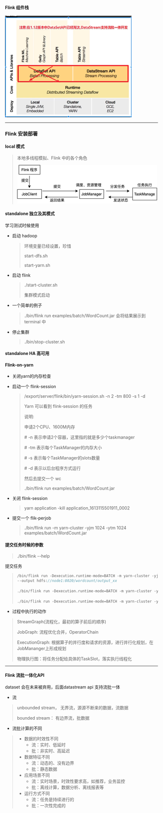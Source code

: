 #### Flink 组件栈

![a](./pics/component.png)

---

### Flink 安装部署

#### local 模式

> 本地多线程模拟、Flink 中的各个角色
>
> ![a](./pics/on-local.png)
>
> 

#### standalone 独立及其模式

学习测试时候使用

* 启动 hadoop

  > 环境变量已经设置，珍惜
  >
  > start-dfs.sh
  >
  > start-yarn.sh

* 启动 flink

  > ./start-cluster.sh
  >
  > 集群模式启动

* 一个简单的例子

  > ./bin/flink run examples/batch/WordCount.jar 会将结果展示到terminal 中

* 停止集群

  > ./bin/stop-cluster.sh

#### standalone HA 高可用

#### Flink-on-yarn

* 关闭yarn的内存检查

* 启动一个 flink-session

  > /export/server/flink/bin/yarn-session.sh -n 2 -tm 800 -s 1 -d
  >
  >  Yarn 可以看到 flink-session 的任务
  >
  > 说明:
  >
  > 申请2个CPU、1600M内存
  >
  > \# -n 表示申请2个容器，这里指的就是多少个taskmanager
  >
  > \# -tm 表示每个TaskManager的内存大小
  >
  > \# -s 表示每个TaskManager的slots数量
  >
  > \# -d 表示以后台程序方式运行
  >
  > 然后去提交一个 wc
  >
  > ./bin/flink run examples/batch/WordCount.jar 

* 关闭 flink-session

  > yarn application -kill application_1613115501911_0002

* 提交一个 flik-perjob

  > ./bin/flink run -m yarn-cluster -yjm 1024 -ytm 1024 examples/batch/WordCount.jar 

#### 提交任务时候的参数

> ./bin/flink --help

提交任务

> ```scala
> /bin/flink run -Dexecution.runtime-mode=BATCH -m yarn-cluster -yjm 1024 -ytm 1024 -c wordcount.DataStreamWordCountHdfs examples/batch/WordCount.jar
> --output hdfs://node1:8020/wordcount/output_xx
> 
> ./bin/flink run -Dexecution.runtime-mode=BATCH -m yarn-cluster -yjm 1024 -ytm 1024 -c wordcount.DataStreamWordCountHdfs /original-flink_learn-1.0-SNAPSHOT.jar
> 
> ./bin/flink run -Dexecution.runtime-mode=BATCH -m yarn-cluster -yjm 1024 -ytm 1024 examples/batch/WordCount.jar
> 
> ```

* 过程中执行的动作

> StreamGraph(流程化，最初的算子前后的顺序)
>
> JobGraph: 流程优化合并，OperatorChain
>
> ExecutionGraph: 根据算子的并行度和请求的资源，进行并行化规划，在JobMananger上形成规划
>
> 物理执行图：将任务分配给具体的TaskSlot，落实执行线程化

---

#### Flink 流批一体化API

dataset 会在未来被弃用，后面datastream api 支持流批一体

* 流

> unbounded stream， 无界流，源源不断来的数据，流数据
>
> bounded stream： 有边界流，批数据

* 流批计算的不同

> * 数据的时效性不同
>   * 流：实时、低延时
>   * 批：非实时、高延迟
> * 数据特征不同
>   * 流：动态的、没有边界
>   * 批：静态数据
> * 应用场景不同
>   * 流：实时场景，时效性要求高，如推荐，业务监控
>   * 批：离线计算，数据分析、离线报表等
> * 运行方式不同
>   * 流：任务是持续进行的
>   * 批：一次性完成的

